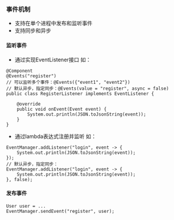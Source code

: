 ### 事件机制
- 支持在单个进程中发布和监听事件
- 支持同步和异步

#### 监听事件
- 通过实现EventListener接口
如：
```
@Component
@Events("register")
// 可以监听多个事件：@Events({"event1", "event2"})
// 默认异步，指定同步：@Events(value = "register", async = false)
public class RegisterListener implements EventListener {
    
    @override
    public void onEvent(Event event) {
        System.out.println(JSON.toJsonString(event));
    }
}
```
- 通过lambda表达式注册并监听
如：
```
EventManager.addListener("login", event -> {
    System.out.println(JSON.toJsonString(event));
});
// 默认异步，指定同步：
EventManager.addListener("login", event -> {
    System.out.println(JSON.toJsonString(event));
}, false);
```

#### 发布事件
```
User user = ...
EventManager.sendEvent("register", user);
```